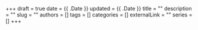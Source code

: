 +++ 
draft = true
date = {{ .Date }}
updated = {{ .Date }}
title = ""
description = ""
slug = ""
authors = []
tags = []
categories = []
externalLink = ""
series = []
+++
